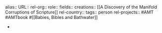 alias::
URL::
rel-org::
role::
fields::
creations:: [[A Discovery of the Manifold Corruptions of Scripture]]
rel-country::
tags:: person
rel-projects:: #AMT #AMTbook #[[Babies, Bibles and Bathwater]]



-
